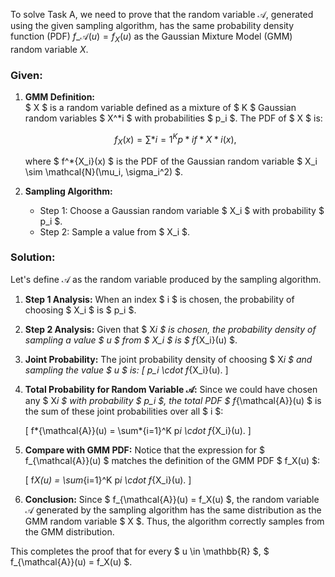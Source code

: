 To solve Task A, we need to prove that the random variable
$\mathcal{A}$, generated using the given sampling algorithm, has
the same probability density function (PDF)
$f\_{\mathcal{A}}(u) = f_X(u)$ as the Gaussian Mixture Model (GMM)
random variable $X$.

### Given:

1. **GMM Definition:**  
   $ X $ is a random variable defined as a mixture of $ K $ Gaussian random variables $ X^\*i $ with probabilities $ p_i $. The PDF of $ X $ is:

   $$
   f_X(x) = \sum*{i=1}^K p*i f*{X*i}(x),
   $$

   where $ f^\*{X_i}(x) $ is the PDF of the Gaussian random variable $ X_i \sim \mathcal{N}(\mu_i, \sigma_i^2) $.

2. **Sampling Algorithm:**
   - Step 1: Choose a Gaussian random variable $ X_i $ with probability $ p_i $.
   - Step 2: Sample a value from $ X_i $.

### Solution:

Let's define $\mathcal{A}$ as the random variable produced by the sampling algorithm.

1. **Step 1 Analysis:**
   When an index $ i $ is chosen, the probability of choosing $ X_i $ is $ p_i $.

2. **Step 2 Analysis:**
   Given that $ X*i $ is chosen, the probability density of sampling a value $ u $ from $ X_i $ is $ f*{X_i}(u) $.

3. **Joint Probability:**
   The joint probability density of choosing $ X*i $ and sampling the value $ u $ is:
   \[
   p_i \cdot f*{X_i}(u).
   \]

4. **Total Probability for Random Variable $\mathcal{A}$:**
   Since we could have chosen any $ X*i $ with probability $ p_i $, the total PDF $ f*{\mathcal{A}}(u) $ is the sum of these joint probabilities over all $ i $:

   \[
   f*{\mathcal{A}}(u) = \sum*{i=1}^K p*i \cdot f*{X_i}(u).
   \]

5. **Compare with GMM PDF:**
   Notice that the expression for $ f\_{\mathcal{A}}(u) $ matches the definition of the GMM PDF $ f_X(u) $:

   \[
   f*X(u) = \sum*{i=1}^K p*i \cdot f*{X_i}(u).
   \]

6. **Conclusion:**
   Since $ f\_{\mathcal{A}}(u) = f_X(u) $, the random variable $\mathcal{A}$ generated by the sampling algorithm has the same distribution as the GMM random variable $ X $. Thus, the algorithm correctly samples from the GMM distribution.

This completes the proof that for every $ u \in \mathbb{R} $, $ f\_{\mathcal{A}}(u) = f_X(u) $.
